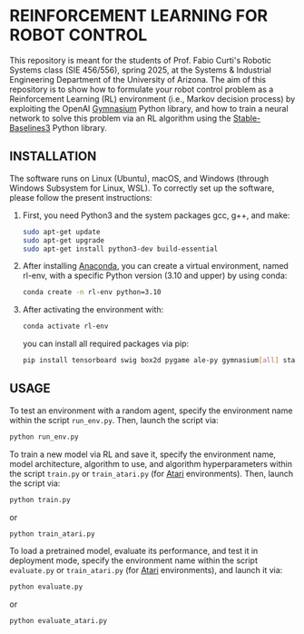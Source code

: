 # REINFORCEMENT LEARNING FOR ROBOT CONTROL

This repository is meant for the students of Prof. Fabio Curti's Robotic Systems class (SIE 456/556), spring 2025, at the Systems & Industrial Engineering Department of the University of Arizona.
The aim of this repository is to show how to formulate your robot control problem as a Reinforcement Learning (RL) environment (i.e., Markov decision process) by exploiting the OpenAI [Gymnasium](https://gymnasium.farama.org/) Python library, and how to train a neural network to solve this problem via an RL algorithm using the [Stable-Baselines3](https://stable-baselines3.readthedocs.io/en/master/guide/quickstart.html) Python library.

## INSTALLATION

The software runs on Linux (Ubuntu), macOS, and Windows (through Windows Subsystem for Linux, WSL). To correctly set up the software, please follow the present instructions:

1. First, you need Python3 and the system packages gcc, g++, and make:
    ```bash
    sudo apt-get update
    sudo apt-get upgrade
    sudo apt-get install python3-dev build-essential
    ```
2. After installing [Anaconda](https://www.anaconda.com/distribution/), you can create a virtual environment, named rl-env, with a specific Python version (3.10 and upper) by using conda:
    ```bash
    conda create -n rl-env python=3.10
    ```

3. After activating the environment with:
    ```bash
    conda activate rl-env
    ```
    you can install all required packages via pip:
    ```bash
    pip install tensorboard swig box2d pygame ale-py gymnasium[all] stable-baselines3
    ```

##  USAGE

To test an environment with a random agent, specify the environment name within the script `run_env.py`. Then, launch the script via:
```bash
python run_env.py
```

To train a new model via RL and save it, specify the environment name, model architecture, algorithm to use, and algorithm hyperparameters within the script `train.py` or `train_atari.py` (for [Atari](https://ale.farama.org/environments/) environments). Then, launch the script via:
```bash
python train.py
```
or
```bash
python train_atari.py
```

To load a pretrained model, evaluate its performance, and test it in deployment mode, specify the environment name within the script `evaluate.py` or `train_atari.py` (for [Atari](https://ale.farama.org/environments/) environments), and launch it via:
```bash
python evaluate.py
```
or
```bash
python evaluate_atari.py
```


